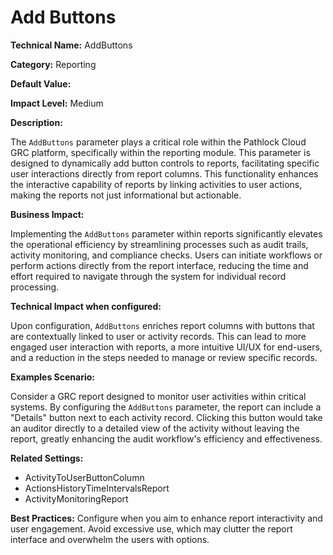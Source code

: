 # Add Buttons

**Technical Name:** AddButtons

**Category:** Reporting

**Default Value:**

**Impact Level:** Medium

**Description:**

The `AddButtons` parameter plays a critical role within the Pathlock Cloud GRC platform, specifically within the reporting module. This parameter is designed to dynamically add button controls to reports, facilitating specific user interactions directly from report columns. This functionality enhances the interactive capability of reports by linking activities to user actions, making the reports not just informational but actionable.

**Business Impact:**

Implementing the `AddButtons` parameter within reports significantly elevates the operational efficiency by streamlining processes such as audit trails, activity monitoring, and compliance checks. Users can initiate workflows or perform actions directly from the report interface, reducing the time and effort required to navigate through the system for individual record processing.

**Technical Impact when configured:**

Upon configuration, `AddButtons` enriches report columns with buttons that are contextually linked to user or activity records. This can lead to more engaged user interaction with reports, a more intuitive UI/UX for end-users, and a reduction in the steps needed to manage or review specific records.

**Examples Scenario:**

Consider a GRC report designed to monitor user activities within critical systems. By configuring the `AddButtons` parameter, the report can include a "Details" button next to each activity record. Clicking this button would take an auditor directly to a detailed view of the activity without leaving the report, greatly enhancing the audit workflow's efficiency and effectiveness.

**Related Settings:**

- ActivityToUserButtonColumn
- ActionsHistoryTimeIntervalsReport
- ActivityMonitoringReport

**Best Practices:** Configure when you aim to enhance report interactivity and user engagement. Avoid excessive use, which may clutter the report interface and overwhelm the users with options.
